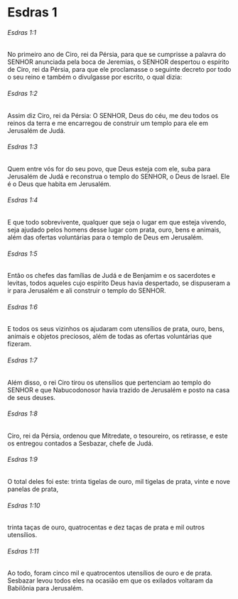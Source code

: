 # Esdras 1

###### Esdras 1:1

No primeiro ano de Ciro, rei da Pérsia, para que se cumprisse a palavra do SENHOR anunciada pela boca de Jeremias, o SENHOR despertou o espírito de Ciro, rei da Pérsia, para que ele proclamasse o seguinte decreto por todo o seu reino e também o divulgasse por escrito, o qual dizia:

###### Esdras 1:2

Assim diz Ciro, rei da Pérsia: O SENHOR, Deus do céu, me deu todos os reinos da terra e me encarregou de construir um templo para ele em Jerusalém de Judá.

###### Esdras 1:3

Quem entre vós for do seu povo, que Deus esteja com ele, suba para Jerusalém de Judá e reconstrua o templo do SENHOR, o Deus de Israel. Ele é o Deus que habita em Jerusalém.

###### Esdras 1:4

E que todo sobrevivente, qualquer que seja o lugar em que esteja vivendo, seja ajudado pelos homens desse lugar com prata, ouro, bens e animais, além das ofertas voluntárias para o templo de Deus em Jerusalém.

###### Esdras 1:5

Então os chefes das famílias de Judá e de Benjamim e os sacerdotes e levitas, todos aqueles cujo espírito Deus havia despertado, se dispuseram a ir para Jerusalém e ali construir o templo do SENHOR.

###### Esdras 1:6

E todos os seus vizinhos os ajudaram com utensílios de prata, ouro, bens, animais e objetos preciosos, além de todas as ofertas voluntárias que fizeram.

###### Esdras 1:7

Além disso, o rei Ciro tirou os utensílios que pertenciam ao templo do SENHOR e que Nabucodonosor havia trazido de Jerusalém e posto na casa de seus deuses.

###### Esdras 1:8

Ciro, rei da Pérsia, ordenou que Mitredate, o tesoureiro, os retirasse, e este os entregou contados a Sesbazar, chefe de Judá.

###### Esdras 1:9

O total deles foi este: trinta tigelas de ouro, mil tigelas de prata, vinte e nove panelas de prata,

###### Esdras 1:10

trinta taças de ouro, quatrocentas e dez taças de prata e mil outros utensílios.

###### Esdras 1:11

Ao todo, foram cinco mil e quatrocentos utensílios de ouro e de prata. Sesbazar levou todos eles na ocasião em que os exilados voltaram da Babilônia para Jerusalém.

